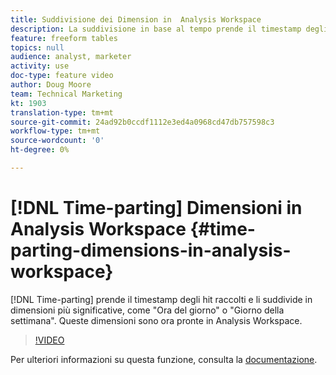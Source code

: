 ```yaml
---
title: Suddivisione dei Dimension in  Analysis Workspace
description: La suddivisione in base al tempo prende il timestamp degli hit raccolti e li suddivide in dimensioni più significative, come "Ora del giorno" o "Giorno della settimana". Queste dimensioni sono ora pronte in  Analysis Workspace.
feature: freeform tables
topics: null
audience: analyst, marketer
activity: use
doc-type: feature video
author: Doug Moore
team: Technical Marketing
kt: 1903
translation-type: tm+mt
source-git-commit: 24ad92b0ccdf1112e3ed4a0968cd47db757598c3
workflow-type: tm+mt
source-wordcount: '0'
ht-degree: 0%

---
```



# [!DNL Time-parting] Dimensioni in Analysis Workspace {#time-parting-dimensions-in-analysis-workspace}

[!DNL Time-parting] prende il timestamp degli hit raccolti e li suddivide in dimensioni più significative, come &quot;Ora del giorno&quot; o &quot;Giorno della settimana&quot;. Queste dimensioni sono ora pronte in  Analysis Workspace.

>[!VIDEO](https://video.tv.adobe.com/v/23727/?quality=12)

Per ulteriori informazioni su questa funzione, consulta la [documentazione](https://marketing.adobe.com/resources/help/en_US/analytics/analysis-workspace/time-parting-dimensions.html).
